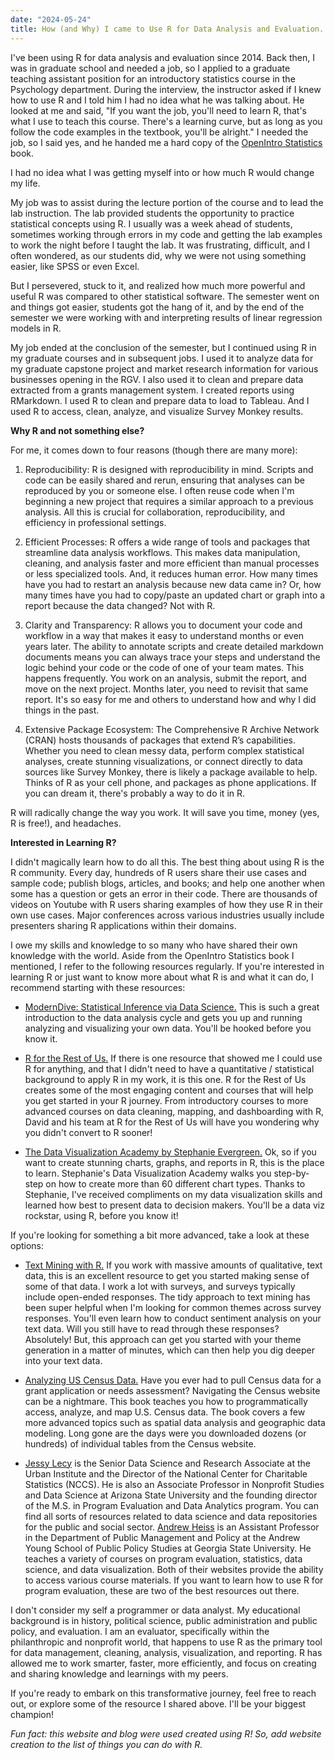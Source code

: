 ```yaml
---
date: "2024-05-24"
title: How (and Why) I came to Use R for Data Analysis and Evaluation.
---
```


I've been using R for data analysis and evaluation since 2014. Back then, I was in graduate school and needed a job, so I applied to a graduate teaching assistant position for an introductory statistics course in the Psychology department. During the interview, the instructor asked if I knew how to use R and I told him I had no idea what he was talking about. He looked at me and said, "If you want the job, you'll need to learn R, that's what I use to teach this course. There's a learning curve, but as long as you follow the code examples in the textbook, you'll be alright." I needed the job, so I said yes, and he handed me a hard copy of the <a href="https://www.openintro.org/book/os/" target="_blank">OpenIntro Statistics</a> book.

I had no idea what I was getting myself into or how much R would change my life. 

My job was to assist during the lecture portion of the course and to lead the lab instruction. The lab provided students the opportunity to practice statistical concepts using R. I usually was a week ahead of students, sometimes working through errors in my code and getting the lab examples to work the night before I taught the lab. It was frustrating, difficult, and I often wondered, as our students did, why we were not using something easier, like SPSS or even Excel. 

But I persevered, stuck to it, and realized how much more powerful and useful R was compared to other statistical software. The semester went on and things got easier, students got the hang of it, and by the end of the semester we were working with and interpreting results of linear regression models in R.

My job ended at the conclusion of the semester, but I continued using R in my graduate courses and in subsequent jobs. I used it to analyze data for my graduate capstone project and market research information for various businesses opening in the RGV. I also used it to clean and prepare data extracted from a grants management system. I created reports using RMarkdown. I used R to clean and prepare data to load to Tableau. And I used R to access, clean, analyze, and visualize Survey Monkey results. 

**Why R and not something else?** 

For me, it comes down to four reasons (though there are many more):

1. Reproducibility: R is designed with reproducibility in mind. Scripts and code can be easily shared and rerun, ensuring that analyses can be reproduced by you or someone else. I often reuse code when I'm beginning a new project that requires a similar approach to a previous analysis. All this is crucial for collaboration, reproducibility, and efficiency in professional settings.

2. Efficient Processes: R offers a wide range of tools and packages that streamline data analysis workflows. This makes data manipulation, cleaning, and analysis faster and more efficient than manual processes or less specialized tools. And, it reduces human error. How many times have you had to restart an analysis because new data came in? Or, how many times have you had to copy/paste an updated chart or graph into a report because the data changed? Not with R.

3. Clarity and Transparency: R allows you to document your code and workflow in a way that makes it easy to understand months or even years later. The ability to annotate scripts and create detailed markdown documents means you can always trace your steps and understand the logic behind your code or the code of one of your team mates. This happens frequently. You work on an analysis, submit the report, and move on the next project. Months later, you need to revisit that same report. It's so easy for me and others to understand how and why I did things in the past.

4. Extensive Package Ecosystem: The Comprehensive R Archive Network (CRAN) hosts thousands of packages that extend R’s capabilities. Whether you need to clean messy data, perform complex statistical analyses, create stunning visualizations, or connect directly to data sources like Survey Monkey, there is likely a package available to help. Thinks of R as your cell phone, and packages as phone applications. If you can dream it, there's probably a way to do it in R.

R will radically change the way you work. It will save you time, money (yes, R is free!), and headaches.

**Interested in Learning R?**

I didn't magically learn how to do all this. The best thing about using R is the R community. Every day, hundreds of R users share their use cases and sample code; publish blogs, articles, and books; and help one another when some has a question or gets an error in their code. There are thousands of videos on Youtube with R users sharing examples of how they use R in their own use cases. Major conferences across various industries usually include presenters sharing R applications within their domains.

I owe my skills and knowledge to so many who have shared their own knowledge with the world. Aside from the OpenIntro Statistics book I mentioned, I refer to the following resources regularly. If you're interested in learning R or just want to know more about what R is and what it can do, I recommend starting with these resources:

- <a href="https://moderndive.com/" target="_blank"> ModernDive: Statistical Inference via Data Science.</a> This is such a great introduction to the data analysis cycle and gets you up and running analyzing and visualizing your own data. You'll be hooked before you know it.

- <a href="https://rfortherestofus.com/" target="_blank"> R for the Rest of Us.</a> If there is one resource that showed me I could use R for anything, and that I didn't need to have a quantitative / statistical background to apply R in my work, it is this one. R for the Rest of Us creates some of the most engaging content and courses that will help you get started in your R journey. From introductory courses to more advanced courses on data cleaning, mapping, and dashboarding with R, David and his team at R for the Rest of Us will have you wondering why you didn't convert to R sooner!

- <a href="https://stephanieevergreen.com/academy/" target="_blank"> The Data Visualization Academy by Stephanie Evergreen.</a> Ok, so if you want to create stunning charts, graphs, and reports in R, this is the place to learn. Stephanie's Data Visualization Academy walks you step-by-step on how to create more than 60 different chart types. Thanks to Stephanie, I've received compliments on my data visualization skills and learned how best to present data to decision makers. You'll be a data viz rockstar, using R, before you know it!

If you're looking for something a bit more advanced, take a look at these options:

- <a href="https://www.tidytextmining.com/" target="_blank">Text Mining with R.</a> If you work with massive amounts of qualitative, text data, this is an excellent resource to get you started making sense of some of that data. I work a lot with surveys, and surveys typically include open-ended responses. The tidy approach to text mining has been super helpful when I'm looking for common themes across survey responses. You'll even learn how to conduct sentiment analysis on your text data. Will you still have to read through these responses? Absolutely! But, this approach can get you started with your theme generation in a matter of minutes, which can then help you dig deeper into your text data.

- <a href="https://walker-data.com/census-r/" target="_blank">Analyzing US Census Data.</a> Have you ever had to pull Census data for a grant application or needs assessment? Navigating the Census website can be a nightmare. This book teaches you how to programmatically access, analyze, and map U.S. Census data. The book covers a few more advanced topics such as spatial data analysis and geographic data modeling. Long gone are the days were you downloaded dozens (or hundreds) of individual tables from the Census website. 

- <a href="https://www.lecy.info/" target="_blank">Jessy Lecy</a> is the Senior Data Science and Research Associate at the Urban Institute and the Director of the National Center for Charitable Statistics (NCCS). He is also an Associate Professor in Nonprofit Studies and Data Science at Arizona State University and the founding director of the M.S. in Program Evaluation and Data Analytics program. You can find all sorts of resources related to data science and data repositories for the public and social sector. <a href="https://www.andrewheiss.com/" target="_blank">Andrew Heiss</a> is an Assistant Professor in the Department of Public Management and Policy at the Andrew Young School of Public Policy Studies at Georgia State University. He teaches a variety of courses on program evaluation, statistics, data science, and data visualization. Both of their websites provide the ability to access various course materials. If you want to learn how to use R for program evaluation, these are two of the best resources out there. 


I don't consider my self a programmer or data analyst. My educational background is in history, political science, public administration and public policy, and evaluation. I am an evaluator, specifically within the philanthropic and nonprofit world, that happens to use R as the primary tool for data management, cleaning, analysis, visualization, and reporting. R has allowed me to work smarter, faster, more efficiently, and focus on creating and sharing knowledge and learnings with my peers.

If you're ready to embark on this transformative journey, feel free to reach out, or explore some of the resource I shared above. I'll be your biggest champion! 

*Fun fact: this website and blog were used created using R! So, add website creation to the list of things you can do with R.*
